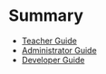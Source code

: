 # Summary

* [Teacher Guide](teacher/README.md)
* [Administrator Guide](admin/README.md)
* [Developer Guide](developer/README.md)
